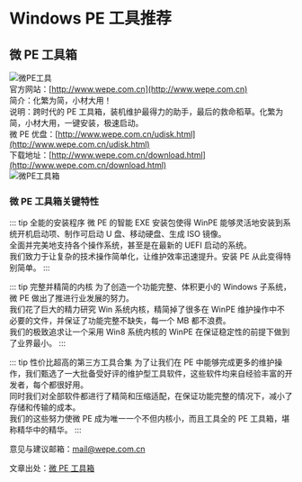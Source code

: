 # Windows PE 工具推荐
## 微 PE 工具箱
![微PE工具](https://qcyblm.gitee.io/assets/img/LOGO_WEPE.webp)  
官方网站：[http://www.wepe.com.cn](http://www.wepe.com.cn)  
简介：化繁为简，小材大用！  
说明：跨时代的 PE 工具箱，装机维护最得力的助手，最后的救命稻草。化繁为简，小材大用，一键安装，极速启动。  
微 PE 优盘：[http://www.wepe.com.cn/udisk.html](http://www.wepe.com.cn/udisk.html)  
下载地址：[http://www.wepe.com.cn/download.html](http://www.wepe.com.cn/download.html)  
![微PE工具箱](https://qcyblm.gitee.io/assets/img/WEPE_Screenshot.webp)  
### 微 PE 工具箱关键特性
::: tip 全能的安装程序
微 PE 的智能 EXE 安装包使得 WinPE 能够灵活地安装到系统开机启动项、制作可启动 U 盘、移动硬盘、生成 ISO 镜像。  
全面并完美地支持各个操作系统，甚至是在最新的 UEFI 启动的系统。  
我们致力于让复杂的技术操作简单化，让维护效率迅速提升。安装 PE 从此变得特别简单。
:::

::: tip 完整并精简的内核
为了创造一个功能完整、体积更小的 Windows 子系统，微 PE 做出了推进行业发展的努力。  
我们花了巨大的精力研究 Win 系统内核，精简掉了很多在 WinPE 维护操作中不必要的文件，并保证了功能完整不缺失，每一个 MB 都不浪费。  
我们的极致追求让一个采用 Win8 系统内核的 WinPE 在保证稳定性的前提下做到了业界最小。
:::

::: tip 性价比超高的第三方工具合集
为了让我们在 PE 中能够完成更多的维护操作，我们甄选了一大批备受好评的维护型工具软件，这些软件均来自经验丰富的开发者，每个都很好用。  
同时我们对全部软件都进行了精简和压缩适配，在保证功能完整的情况下，减小了存储和传输的成本。  
我们的这些努力使微 PE 成为唯一一个不但内核小，而且工具全的 PE 工具箱，堪称精华中的精华。
:::

意见与建议邮箱：[mail@wepe.com.cn](mailto:mail@wepe.com.cn)

文章出处：[微 PE 工具箱](htttp://www.wepe.com.cn)